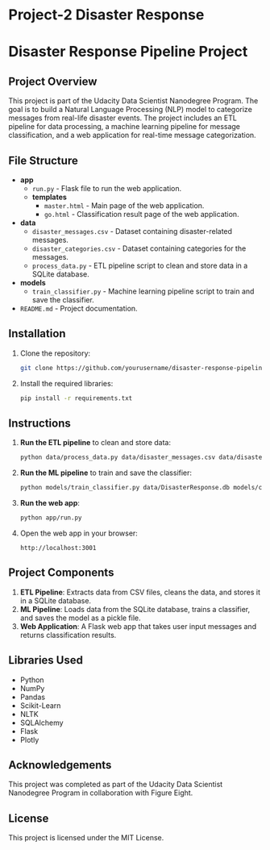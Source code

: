 # Project-2 Disaster Response
# Disaster Response Pipeline Project

## Project Overview
This project is part of the Udacity Data Scientist Nanodegree Program. The goal is to build a Natural Language Processing (NLP) model to categorize messages from real-life disaster events. The project includes an ETL pipeline for data processing, a machine learning pipeline for message classification, and a web application for real-time message categorization.

## File Structure
- **app**
  - `run.py` - Flask file to run the web application.
  - **templates**
    - `master.html` - Main page of the web application.
    - `go.html` - Classification result page of the web application.
- **data**
  - `disaster_messages.csv` - Dataset containing disaster-related messages.
  - `disaster_categories.csv` - Dataset containing categories for the messages.
  - `process_data.py` - ETL pipeline script to clean and store data in a SQLite database.
- **models**
  - `train_classifier.py` - Machine learning pipeline script to train and save the classifier.
- `README.md` - Project documentation.

## Installation
1. Clone the repository:
    ```bash
    git clone https://github.com/yourusername/disaster-response-pipeline.git
    ```
2. Install the required libraries:
    ```bash
    pip install -r requirements.txt
    ```

## Instructions
1. **Run the ETL pipeline** to clean and store data:
    ```bash
    python data/process_data.py data/disaster_messages.csv data/disaster_categories.csv data/DisasterResponse.db
    ```
2. **Run the ML pipeline** to train and save the classifier:
    ```bash
    python models/train_classifier.py data/DisasterResponse.db models/classifier.pkl
    ```
3. **Run the web app**:
    ```bash
    python app/run.py
    ```
4. Open the web app in your browser:
    ```
    http://localhost:3001
    ```

## Project Components
1. **ETL Pipeline**: Extracts data from CSV files, cleans the data, and stores it in a SQLite database.
2. **ML Pipeline**: Loads data from the SQLite database, trains a classifier, and saves the model as a pickle file.
3. **Web Application**: A Flask web app that takes user input messages and returns classification results.

## Libraries Used
- Python
- NumPy
- Pandas
- Scikit-Learn
- NLTK
- SQLAlchemy
- Flask
- Plotly

## Acknowledgements
This project was completed as part of the Udacity Data Scientist Nanodegree Program in collaboration with Figure Eight.

## License
This project is licensed under the MIT License.
